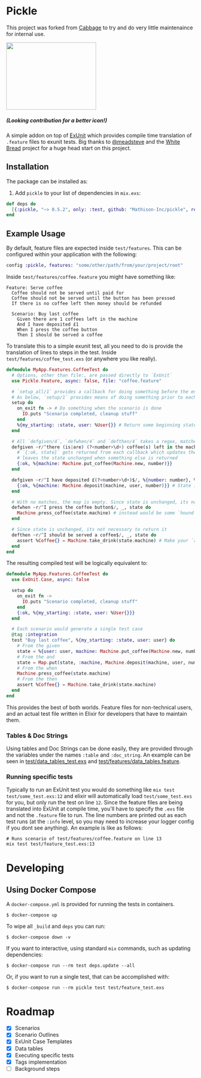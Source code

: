 # Pickle

This project was forked from [Cabbage](https://github.com/cabbage-ex/cabbage) to try and do very little maintenaince for internal use.

<img src="https://encrypted-tbn0.gstatic.com/images?q=tbn:ANd9GcQpb_92f0kKiUeokWg5SCp79eazxY7ztzPVSTfCaDhApyHUeBkBJ0uxTXT2PPavy6nnRLk&usqp=CAU" width="240px" height="180px"></img>
##### (Looking contribution for a better icon!)

A simple addon on top of [ExUnit](https://hexdocs.pm/ex_unit/ExUnit.html) which provides compile time translation of `.feature` files to exunit tests. Big thanks to [@meadsteve](https://github.com/meadsteve) and the [White Bread](https://github.com/meadsteve/white-bread) project for a huge head start on this project.

## Installation

The package can be installed as:

  1. Add `pickle` to your list of dependencies in `mix.exs`:

```elixir
def deps do
  [{:pickle, "~> 0.5.2", only: :test, github: "Mathison-Inc/pickle", ref: "v0.5.2"}]
end
```

## Example Usage

By default, feature files are expected inside `test/features`. This can be configured within your application with the following:

```elixir
config :pickle, features: "some/other/path/from/your/project/root"
```

Inside `test/features/coffee.feature` you might have something like:

```gherkin
Feature: Serve coffee
  Coffee should not be served until paid for
  Coffee should not be served until the button has been pressed
  If there is no coffee left then money should be refunded

  Scenario: Buy last coffee
    Given there are 1 coffees left in the machine
    And I have deposited £1
    When I press the coffee button
    Then I should be served a coffee
```

To translate this to a simple exunit test, all you need to do is provide the translation of lines to steps in the test. Inside `test/features/coffee_test.exs` (or anywhere you like really).

```elixir
defmodule MyApp.Features.CoffeeTest do
  # Options, other than file:, are passed directly to `ExUnit`
  use Pickle.Feature, async: false, file: "coffee.feature"

  # `setup_all/1` provides a callback for doing something before the entire suite runs
  # As below, `setup/1` provides means of doing something prior to each scenario
  setup do
    on_exit fn -> # Do something when the scenario is done
      IO.puts "Scenario completed, cleanup stuff"
    end
    %{my_starting: :state, user: %User{}} # Return some beginning state
  end

  # All `defgiven/4`, `defwhen/4` and `defthen/4` takes a regex, matched data, state and lastly a block
  defgiven ~r/^there (is|are) (?<number>\d+) coffee(s) left in the machine$/, %{number: number}, %{user: user} do
    # `{:ok, state}` gets returned from each callback which updates the state or
    # leaves the state unchanged when something else is returned
    {:ok, %{machine: Machine.put_coffee(Machine.new, number)}}
  end

  defgiven ~r/^I have deposited £(?<number>\d+)$/, %{number: number}, %{user: user, machine: machine} do
    {:ok, %{machine: Machine.deposit(machine, user, number)}} # State is automatically merged so this won't erase `user`
  end

  # With no matches, the map is empty. Since state is unchanged, its not necessary to return it
  defwhen ~r/^I press the coffee button$/, _, state do
    Machine.press_coffee(state.machine) # instead would be some `hound` or `wallaby` dsl
  end

  # Since state is unchanged, its not necessary to return it
  defthen ~r/^I should be served a coffee$/, _, state do
    assert %Coffee{} = Machine.take_drink(state.machine) # Make your `assert`ions in `defthen/4`s
  end
end
```

The resulting compiled test will be logically equivalent to:

```elixir
defmodule MyApp.Features.CoffeeTest do
  use ExUnit.Case, async: false

  setup do
    on_exit fn ->
      IO.puts "Scenario completed, cleanup stuff"
    end
    {:ok, %{my_starting: :state, user: %User{}}}
  end

  # Each scenario would generate a single test case
  @tag :integration
  test "Buy last coffee", %{my_starting: :state, user: user} do
    # From the given
    state = %{user: user, machine: Machine.put_coffee(Machine.new, number)}
    # From the and
    state = Map.put(state, :machine, Machine.deposit(machine, user, number))
    # From the when
    Machine.press_coffee(state.machine)
    # From the then
    assert %Coffee{} = Machine.take_drink(state.machine)
  end
end
```

This provides the best of both worlds. Feature files for non-technical users, and an actual test file written in Elixir for developers that have to maintain them.

### Tables & Doc Strings

Using tables and Doc Strings can be done easily, they are provided through the variables under the names `:table` and `:doc_string`. An example can be seen in [test/data_tables_test.exs](test/data_tables_test.exs) and [test/features/data_tables.feature](test/features/data_tables.feature).

### Running specific tests

Typically to run an ExUnit test you would do something like `mix test test/some_test.exs:12` and elixir will automatically load  `test/some_test.exs` for you, but only run the test on line `12`. Since the feature files are being translated into ExUnit at compile time, you'll have to specify the `.exs` file and not the `.feature` file to run. The line numbers are printed out as each test runs (at the `:info` level, so you may need to increase your logger config if you dont see anything). An example is like as follows:

    # Runs scenario of test/features/coffee.feature on line 13
    mix test test/feature_test.exs:13

# Developing

## Using Docker Compose

A `docker-compose.yml` is provided for running the tests in containers.

```shell
$ docker-compose up
```

To wipe all `_build` and `deps` you can run:
```shell
$ docker-compose down -v
```

If you want to interactive, using standard `mix` commands, such as updating dependencies:

```shell
$ docker-compose run --rm test deps.update --all
```

Or, if you want to run a single test, that can be accomplished with:

```shell
$ docker-compose run --rm pickle test test/feature_test.exs
```

# Roadmap

- [x] Scenarios
- [x] Scenario Outlines
- [x] ExUnit Case Templates
- [x] Data tables
- [x] Executing specific tests
- [x] Tags implementation
- [ ] Background steps

